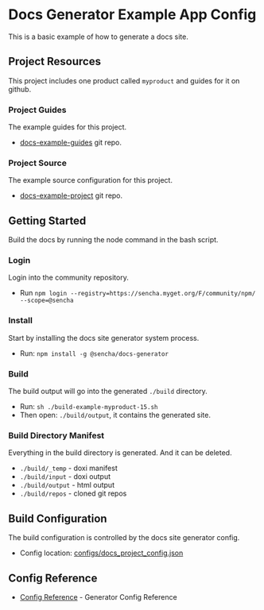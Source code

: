 # Docs Generator Example App Config
This is a basic example of how to generate a docs site.


## Project Resources
This project includes one product called `myproduct` and guides for it on github. 

### Project Guides
The example guides for this project. 

* [docs-example-guides](https://github.com/sencha/docs-example-guides) git repo.

### Project Source
The example source configuration for this project.

* [docs-example-project](https://github.com/sencha/docs-example-project) git repo.


## Getting Started
Build the docs by running the node command in the bash script.  

### Login
Login into the community repository. 

* Run `npm login --registry=https://sencha.myget.org/F/community/npm/ --scope=@sencha`

### Install
Start by installing the docs site generator system process. 

* Run: `npm install -g @sencha/docs-generator`

### Build
The build output will go into the generated `./build` directory. 

* Run: `sh ./build-example-myproduct-15.sh`
* Then open: `./build/output`, it contains the generated site. 

### Build Directory Manifest
Everything in the build directory is generated. 
And it can be deleted.

* `./build/_temp` - doxi manifest
* `./build/input` - doxi output
* `./build/output` - html output
* `./build/repos` - cloned git repos

## Build Configuration
The build configuration is controlled by the docs site generator config. 

* Config location: [configs/docs_project_config.json](./configs/docs_project_config.json)

## Config Reference

* [Config Reference](https://github.com/sencha/docs/wiki/Config-Reference) - Generator Config Reference
